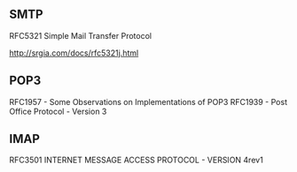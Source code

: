 


## SMTP

RFC5321 Simple Mail Transfer Protocol

http://srgia.com/docs/rfc5321j.html


## POP3

RFC1957 - Some Observations on Implementations of POP3
RFC1939 - Post Office Protocol - Version 3


## IMAP

RFC3501 INTERNET MESSAGE ACCESS PROTOCOL - VERSION 4rev1


